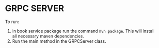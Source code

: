 # GRPC SERVER 

To run: 

1. In book service package run the command `mvn package`. This will install all necessary maven dependencies. 
2. Run the main method in the GRPCServer class. 